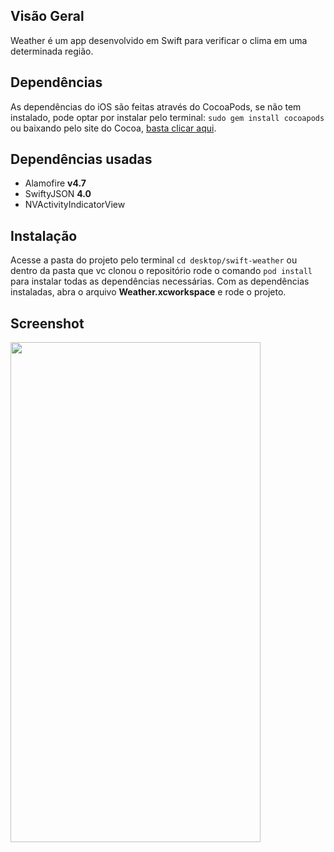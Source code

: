 ## Visão Geral
Weather é um app desenvolvido em Swift para verificar o clima em uma determinada região.

## Dependências
As dependências do iOS são feitas através do CocoaPods, se não tem instalado, pode optar por instalar pelo terminal: `sudo gem install cocoapods` ou baixando pelo site do Cocoa, [basta clicar aqui](https://github.com/CocoaPods/CocoaPods-app/releases/download/1.5.2/CocoaPods.app-1.5.2.tar.bz2/).

## Dependências usadas 
* Alamofire **v4.7**
* SwiftyJSON **4.0**
* NVActivityIndicatorView

## Instalação 
Acesse a pasta do projeto pelo terminal `cd desktop/swift-weather` ou dentro da pasta que vc clonou o repositório rode o comando `pod install` para instalar todas as dependências necessárias.
Com as dependências instaladas, abra o arquivo **Weather.xcworkspace** e rode o projeto.

## Screenshot
<img src="https://imgur.com/kMNRfw1.png" width="400" height="800" />

